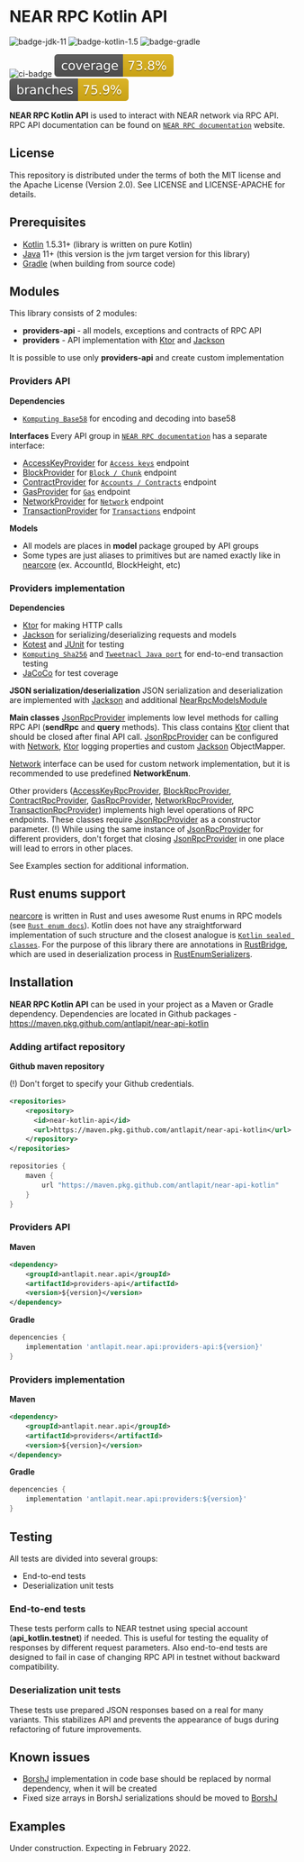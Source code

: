 # NEAR RPC Kotlin API

![badge-jdk-11]
![badge-kotlin-1.5]
![badge-gradle]

![ci-badge]
![Coverage](.github/badges/jacoco.svg)
![Branches](.github/badges/branches.svg)

**NEAR RPC Kotlin API** is used to interact with NEAR network via RPC API. 
RPC API documentation can be found on [`NEAR RPC documentation`] website.

## License
This repository is distributed under the terms of both the MIT license and the Apache License (Version 2.0). See LICENSE and LICENSE-APACHE for details.

## Prerequisites
- [Kotlin] 1.5.31+ (library is written on pure Kotlin)
- [Java] 11+ (this version is the jvm target version for this library)
- [Gradle] (when building from source code)

## Modules
This library consists of 2 modules:  
* **providers-api** - all models, exceptions and contracts of RPC API 
* **providers** - API implementation with [Ktor] and [Jackson]  

It is possible to use only **providers-api** and create custom implementation

### Providers API
**Dependencies**
* [`Komputing Base58`] for encoding and decoding into base58

**Interfaces**
Every API group in [`NEAR RPC documentation`] has a separate interface:
* [AccessKeyProvider] for [`Access keys`] endpoint
* [BlockProvider] for [`Block / Chunk`] endpoint
* [ContractProvider] for [`Accounts / Contracts`] endpoint
* [GasProvider] for [`Gas`] endpoint
* [NetworkProvider] for [`Network`] endpoint
* [TransactionProvider] for [`Transactions`] endpoint 

**Models**
* All models are places in **model** package grouped by API groups
* Some types are just aliases to primitives but are named exactly like in [nearcore] (ex. AccountId, BlockHeight, etc)

### Providers implementation
**Dependencies**
* [Ktor] for making HTTP calls
* [Jackson] for serializing/deserializing requests and models
* [Kotest] and [JUnit] for testing
* [`Komputing Sha256`] and [`Tweetnacl Java port`] for end-to-end transaction testing
* [JaCoCo] for test coverage

**JSON serialization/deserialization**
JSON serialization and deserialization are implemented with [Jackson] and additional [NearRpcModelsModule]

**Main classes**
[JsonRpcProvider] implements low level methods for calling RPC API (**sendRpc** and **query** methods). 
This class contains [Ktor] client that should be closed after final API call. [JsonRpcProvider] can be configured with
[Network], [Ktor] logging properties and custom [Jackson] ObjectMapper.

[Network] interface can be used for custom network implementation, but it is recommended to use predefined **NetworkEnum**.

Other providers ([AccessKeyRpcProvider], [BlockRpcProvider], [ContractRpcProvider], [GasRpcProvider], 
[NetworkRpcProvider], [TransactionRpcProvider]) implements high level operations of RPC endpoints. These classes
require [JsonRpcProvider] as a constructor parameter. (!) While using the same instance of [JsonRpcProvider] for 
different providers, don't forget that closing [JsonRpcProvider] in one place will lead to errors in other places.  

See Examples section for additional information.

## Rust enums support
[nearcore] is written in Rust and uses awesome Rust enums in RPC models (see [`Rust enum docs`]).
Kotlin does not have any straightforward implementation of such structure and the closest analogue is [`Kotlin sealed classes`].
For the purpose of this library there are annotations in [RustBridge], which are used in deserialization process in [RustEnumSerializers].

## Installation
**NEAR RPC Kotlin API** can be used in your project as a Maven or Gradle dependency.
Dependencies are located in Github packages - https://maven.pkg.github.com/antlapit/near-api-kotlin

### Adding artifact repository
**Github maven repository**

(!) Don't forget to specify your Github credentials.

```xml
<repositories>
    <repository>
      <id>near-kotlin-api</id>
      <url>https://maven.pkg.github.com/antlapit/near-api-kotlin</url>
    </repository>
</repositories>
```

```groovy
repositories {
    maven {
        url "https://maven.pkg.github.com/antlapit/near-api-kotlin"
    }
}
```

### Providers API
**Maven**
```xml
<dependency>
    <groupId>antlapit.near.api</groupId>
    <artifactId>providers-api</artifactId>
    <version>${version}</version>
</dependency>
```

**Gradle**
```groovy
depencencies {
    implementation 'antlapit.near.api:providers-api:${version}'
}
```

### Providers implementation
**Maven**
```xml
<dependency>
    <groupId>antlapit.near.api</groupId>
    <artifactId>providers</artifactId>
    <version>${version}</version>
</dependency>
```

**Gradle**
```groovy
depencencies {
    implementation 'antlapit.near.api:providers:${version}'
}
```

## Testing
All tests are divided into several groups:
* End-to-end tests
* Deserialization unit tests

### End-to-end tests
These tests perform calls to NEAR testnet using special account (**api_kotlin.testnet**) if needed.
This is useful for testing the equality of responses by different request parameters.
Also end-to-end tests are designed to fail in case of changing RPC API in testnet without backward compatibility.

### Deserialization unit tests
These tests use prepared JSON responses based on a real for many variants.
This stabilizes API and prevents the appearance of bugs during refactoring of future improvements.

## Known issues
* [BorshJ] implementation in code base should be replaced by normal dependency, when it will be created
* Fixed size arrays in BorshJ serializations should be moved to [BorshJ]

## Examples

Under construction. Expecting in February 2022.

[`NEAR RPC documentation`]: https://docs.near.org/docs/api/rpc
[`Access keys`]: https://docs.near.org/docs/api/rpc/access-keys
[`Accounts / Contracts`]: https://docs.near.org/docs/api/rpc/contracts
[`Block / Chunk`]: https://docs.near.org/docs/api/rpc/block-chunk
[`Gas`]: https://docs.near.org/docs/api/rpc/gas
[`Protocol`]: https://docs.near.org/docs/api/rpc/protocol
[`Network`]: https://docs.near.org/docs/api/rpc/network
[`Transactions`]: https://docs.near.org/docs/api/rpc/transactions


[RepositoryURL]: https://github.com/antlapit/near-api-kotlin

[BorshJ]: https://github.com/near/borshj
[nearcore]: https://github.com/near/nearcore
[Gradle]: https://gradle.org
[Java]: https://java.com
[Kotlin]: https://kotlinlang.org/
[Ktor]: https://ktor.io/
[Jackson]: https://github.com/FasterXML/jackson
[Kotest]: https://kotest.io/
[JUnit]: https://junit.org/
[JaCoCo]: https://github.com/jacoco/jacoco
[`Komputing Base58`]: https://github.com/komputing/KBase58
[`Komputing Sha256`]: https://github.com/komputing/KHash
[`Tweetnacl Java port`]: https://github.com/InstantWebP2P/tweetnacl-java

[`Rust enum docs`]: https://doc.rust-lang.org/book/ch06-01-defining-an-enum.html
[`Kotlin sealed classes`]: https://kotlinlang.org/docs/sealed-classes.html

[AccessKeyProvider]: https://github.com/antlapit/near-api-kotlin/tree/main/providers-api/src/main/kotlin/antlapit/near/api/providers/AccessKeyProvider.kt
[BlockProvider]: https://github.com/antlapit/near-api-kotlin/tree/main/providers-api/src/main/kotlin/antlapit/near/api/providers/BlockProvider.kt
[ContractProvider]: https://github.com/antlapit/near-api-kotlin/tree/main/providers-api/src/main/kotlin/antlapit/near/api/providers/ContractProvider.kt
[GasProvider]: https://github.com/antlapit/near-api-kotlin/tree/main/providers-api/src/main/kotlin/antlapit/near/api/providers/GasProvider.kt
[NetworkProvider]: https://github.com/antlapit/near-api-kotlin/tree/main/providers-api/src/main/kotlin/antlapit/near/api/providers/NetworkProvider.kt
[TransactionProvider]: https://github.com/antlapit/near-api-kotlin/tree/main/providers-api/src/main/kotlin/antlapit/near/api/providers/TransactionProvider.kt
[RustBridge]: https://github.com/antlapit/near-api-kotlin/tree/main/providers-api/src/main/kotlin/antlapit/near/api/providers/model/rust/RustBridge.kt


[Network]: https://github.com/antlapit/near-api-kotlin/tree/main/providers/src/main/kotlin/antlapit/near/api/providers/base/config/Network.kt
[JsonRpcProvider]: https://github.com/antlapit/near-api-kotlin/tree/main/providers/src/main/kotlin/antlapit/near/api/providers/base/JsonRpcProvider.kt
[AccessKeyRpcProvider]: https://github.com/antlapit/near-api-kotlin/tree/main/providers/src/main/kotlin/antlapit/near/api/providers/endpoints/AccessKeyRpcProvider.kt
[BlockRpcProvider]: https://github.com/antlapit/near-api-kotlin/tree/main/providers/src/main/kotlin/antlapit/near/api/providers/endpoints/BlockRpcProvider.kt
[ContractRpcProvider]: https://github.com/antlapit/near-api-kotlin/tree/main/providers/src/main/kotlin/antlapit/near/api/providers/endpoints/ContractRpcProvider.kt
[GasRpcProvider]: https://github.com/antlapit/near-api-kotlin/tree/main/providers/src/main/kotlin/antlapit/near/api/providers/endpoints/GasRpcProvider.kt
[NetworkRpcProvider]: https://github.com/antlapit/near-api-kotlin/tree/main/providers/src/main/kotlin/antlapit/near/api/providers/endpoints/NetworkRpcProvider.kt
[TransactionRpcProvider]: https://github.com/antlapit/near-api-kotlin/tree/main/providers/src/main/kotlin/antlapit/near/api/providers/endpoints/TransactionRpcProvider.kt
[RustEnumSerializers]: https://github.com/antlapit/near-api-kotlin/tree/main/providers/src/main/kotlin/antlapit/near/api/json/RustEnumSerializers.kt
[NearRpcModelsModule]: https://github.com/antlapit/near-api-kotlin/tree/main/providers/src/main/kotlin/antlapit/near/api/json/NearRpcModelsModule.kt


[ci-badge]:https://github.com/antlapit/near-api-kotlin/actions/workflows/main.yml/badge.svg "CI build status"
[badge-jdk-11]: https://img.shields.io/badge/jdk-11-green.svg "JDK-11 or higher"
[badge-kotlin-1.5]: https://img.shields.io/badge/kotlin-1.5-green.svg "Kotlin 1.5.0 or higher"
[badge-gradle]: https://img.shields.io/badge/tool-gradle-blue.svg
